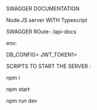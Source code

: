 SWAGGER DOCUMENTATION

Node.JS server WITH Typescript

SWAGGER ROute- /api-docs

env:

DB_CONFIG=
JWT_TOKEN1=

SCRIPTS TO START THE SERVER :

npm i

npm start

npm run dev
